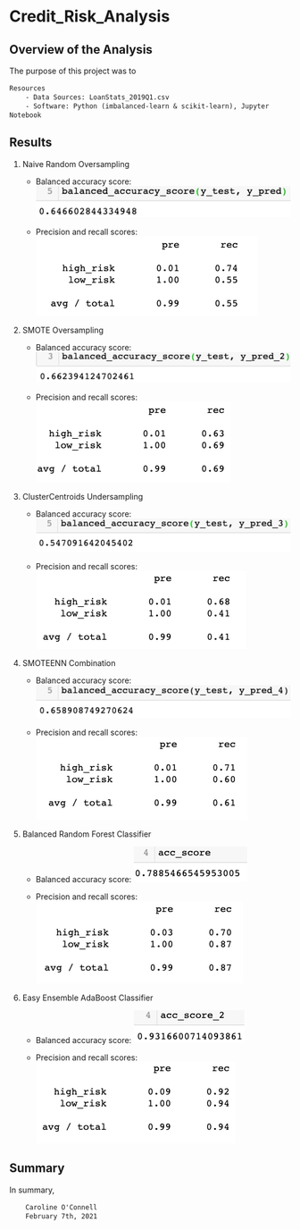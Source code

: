 # Credit_Risk_Analysis

## Overview of the Analysis

The purpose of this project was to 

    Resources
        - Data Sources: LoanStats_2019Q1.csv
        - Software: Python (imbalanced-learn & scikit-learn), Jupyter Notebook

## Results

1. Naive Random Oversampling

    - Balanced accuracy score:
    ![alt text](https://github.com/coconnell022/Credit_Risk_Analysis/blob/main/Images/Naive%20Random%20Oversampling_BAS.png?raw=true)

    - Precision and recall scores:
    ![alt text](https://github.com/coconnell022/Credit_Risk_Analysis/blob/main/Images/Naive%20Random%20Oversampling_ICR.png?raw=true)

2. SMOTE Oversampling

    - Balanced accuracy score:
    ![alt text](https://github.com/coconnell022/Credit_Risk_Analysis/blob/main/Images/SMOTE%20Oversampling_BAS.png?raw=true)

    - Precision and recall scores:
    ![alt text](https://github.com/coconnell022/Credit_Risk_Analysis/blob/main/Images/SMOTE%20Oversampling_ICR.png?raw=true)

3. ClusterCentroids Undersampling

    - Balanced accuracy score:
    ![alt text](https://github.com/coconnell022/Credit_Risk_Analysis/blob/main/Images/ClusterCentroids%20Undersampling_BAS.png?raw=true)

    - Precision and recall scores:
    ![alt text](https://github.com/coconnell022/Credit_Risk_Analysis/blob/main/Images/ClusterCentroids%20Undersampling_ICR.png?raw=true)

4. SMOTEENN Combination

    - Balanced accuracy score:
    ![alt text](https://github.com/coconnell022/Credit_Risk_Analysis/blob/main/Images/SMOTEENN%20Combination_BAS.png?raw=true)

    - Precision and recall scores:
    ![alt text](https://github.com/coconnell022/Credit_Risk_Analysis/blob/main/Images/SMOTEENN%20Combination_ICR.png?raw=true)

5. Balanced Random Forest Classifier

    - Balanced accuracy score:
    ![alt text](https://github.com/coconnell022/Credit_Risk_Analysis/blob/main/Images/Balanced%20Random%20Forest%20Classifier_BAS.png?raw=true)

    - Precision and recall scores:
    ![alt text](https://github.com/coconnell022/Credit_Risk_Analysis/blob/main/Images/Balanced%20Random%20Forest%20Classifier_ICR.png?raw=true)

6. Easy Ensemble AdaBoost Classifier

    - Balanced accuracy score:
    ![alt text](https://github.com/coconnell022/Credit_Risk_Analysis/blob/main/Images/Easy%20Ensemble%20AdaBoost%20Classifier_BAS.png?raw=true)

    - Precision and recall scores:
    ![alt text](https://github.com/coconnell022/Credit_Risk_Analysis/blob/main/Images/Easy%20Ensemble%20AdaBoost%20Classifier_ICR.png?raw=true)

## Summary

In summary, 


        Caroline O'Connell
        February 7th, 2021

